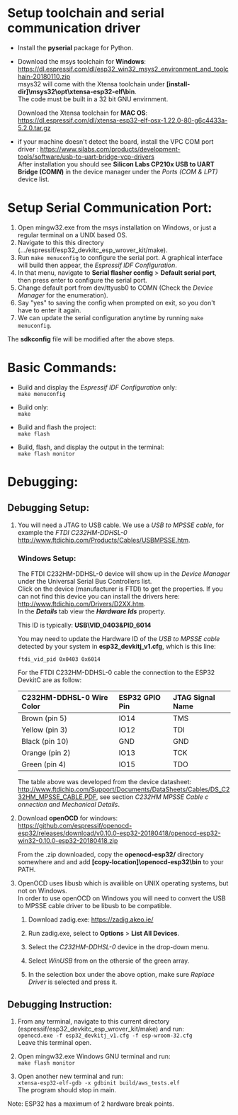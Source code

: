 # Setup toolchain and serial communication driver

* Install the **pyserial** package for Python.

* Download the msys toolchain for **Windows**: https://dl.espressif.com/dl/esp32_win32_msys2_environment_and_toolchain-20180110.zip  
  msys32 will come with the Xtensa toolchain under **[install-dir]\msys32\opt\xtensa-esp32-elf\bin**.  
  The code must be built in a 32 bit GNU envirnment. 
    
  Download the Xtensa toolchain for **MAC OS**: https://dl.espressif.com/dl/xtensa-esp32-elf-osx-1.22.0-80-g6c4433a-5.2.0.tar.gz

* if your machine doesn't detect the board, install the VPC COM port driver : https://www.silabs.com/products/development-tools/software/usb-to-uart-bridge-vcp-drivers  
  After installation you should see **Silicon Labs CP210x USB to UART Bridge (COM*N*)** in the device manager under the *Ports (COM & LPT)* device list.

# Setup Serial Communication Port:

1. Open mingw32.exe from the msys installation on Windows, or just a regular terminal on a UNIX based OS.
2. Navigate to this this directory (.../espressif/esp32_devkitc_esp_wrover_kit/make).
3. Run `make menuconfig` to configure the serial port. A graphical interface will build then appear, the *Espressif IDF Configuration*. 
4. In that menu, navigate to **Serial flasher config** > **Default serial port**, then press enter to configure the serial port.
5. Change default port from dev/ttyusb0 to COM*N* (Check the *Device Manager* for the enumeration). 
6. Say "yes" to saving the config when prompted on exit, so you don't have to enter it again.
7. We can update the serial configuration anytime by running `make menuconfig`.

The **sdkconfig** file will be modified after the above steps.

# Basic Commands:

- Build and display the *Espressif IDF Configuration* only:   
  `make menuconfig`
    
- Build only:  
  `make`  
    
- Build and flash the project:  
  `make flash`  
    
- Build, flash, and display the output in the terminal:  
  `make flash monitor`  
  
# Debugging:

## Debugging Setup:

1. You will need a JTAG to USB cable. We use a *USB to MPSSE cable*, for example the *FTDI C232HM-DDHSL-0* http://www.ftdichip.com/Products/Cables/USBMPSSE.htm.  
  
   ### **Windows Setup:**
   The FTDI C232HM-DDHSL-0 device will show up in the *Device Manager* under the Universal Serial Bus Controllers list.  
   Click on the device (manufacturer is FTDI) to get the properties. If you can not find this device you can install the drivers here: http://www.ftdichip.com/Drivers/D2XX.htm.  
   In the ***Details*** tab view the ***Hardware Ids*** property.
   
   This ID is typically: **USB\VID_0403&PID_6014**

   You may need to update the Hardware ID of the *USB to MPSSE cable* detected by your system in **esp32_devkitj_v1.cfg**, which is this line:

   `ftdi_vid_pid 0x0403 0x6014`

   For the FTDI C232HM-DDHSL-0 cable the connection to the ESP32 DevkitC are as follow:

   | C232HM-DDHSL-0 Wire Color | ESP32 GPIO Pin | JTAG Signal Name |
   |:--------------------------|:---------------|:-----------------|
   | Brown (pin 5)             | IO14           | TMS              |
   | Yellow (pin 3)            | IO12           | TDI              |
   | Black (pin 10)            | GND            | GND              |
   | Orange (pin 2)            | IO13           | TCK              |
   | Green (pin 4)             | IO15           | TDO              |

   The table above was developed from the device datasheet: http://www.ftdichip.com/Support/Documents/DataSheets/Cables/DS_C232HM_MPSSE_CABLE.PDF, see section *C232HM MPSSE Cable c onnection and Mechanical Details*.

2. Download **openOCD** for windows: https://github.com/espressif/openocd-esp32/releases/download/v0.10.0-esp32-20180418/openocd-esp32-win32-0.10.0-esp32-20180418.zip
   
   From the .zip downloaded, copy the **openocd-esp32/** directory somewhere and and add **[copy-location]\openocd-esp32\bin** to your PATH.

3. OpenOCD uses libusb which is availible on UNIX operating systems, but not on Windows.  
   In order to use openOCD on Windows you will need to convert the USB to MPSSE cable driver to be libusb to be compatible.  
  
   1. Download zadig.exe: https://zadig.akeo.ie/

   2. Run zadig.exe, select to **Options** > **List All Devices**.

   3. Select the *C232HM-DDHSL-0* device in the drop-down menu.

   4. Select *WinUSB* from on the othersie of the green array.

   5. In the selection box under the above option, make sure *Replace Driver* is selected and press it.

## Debugging Instruction:

1. From any terminal, navigate to this current directory (espressif/esp32_devkitc_esp_wrover_kit/make) and run:  
  `openocd.exe -f esp32_devkitj_v1.cfg -f esp-wroom-32.cfg`  
  Leave this terminal open.  
  
2. Open mingw32.exe Windows GNU terminal and run:  
  `make flash monitor`  
  
3. Open another new terminal and run:  
  `xtensa-esp32-elf-gdb -x gdbinit build/aws_tests.elf`  
  The program should stop in main.

Note: ESP32 has a maximum of 2 hardware break points.

